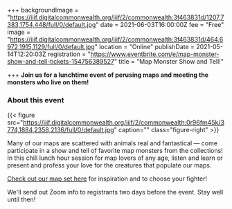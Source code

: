 +++
backgroundImage = "https://iiif.digitalcommonwealth.org/iiif/2/commonwealth:3f463831d/1207,7383,1754,448/full/0/default.jpg"
date = 2021-06-03T16:00:00Z
fee = "Free"
image = "https://iiif.digitalcommonwealth.org/iiif/2/commonwealth:3f463831d/464,6972,1915,1129/full/0/default.jpg"
location = "Online"
publishDate = 2021-05-14T12:20:03Z
registration = "https://www.eventbrite.com/e/map-monster-show-and-tell-tickets-154756389527"
title = "Map Monster Show and Tell!"

+++
**Join us for a lunchtime event of perusing maps and meeting the monsters who live on them!**

### About this event

{{< figure src="https://iiif.digitalcommonwealth.org/iiif/2/commonwealth:0r96fm45k/3774,1884,2358,2136/full/0/default.jpg" caption="" class="figure-right" >}}

Many of our maps are scattered with animals real and fantastical — come participate in a show and tell of favorite map monsters from the collections! In this chill lunch hour session for map lovers of any age, listen and learn or present and profess your love for the creatures that populate our maps.

[Check out our map set here](https://collections.leventhalmap.org/map-sets/570) for inspiration and to choose your fighter!

We'll send out Zoom info to registrants two days before the event. Stay well until then!